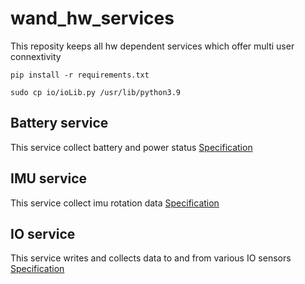 # wand_hw_services
This reposity keeps all hw dependent services which offer multi user connextivity

```
pip install -r requirements.txt

sudo cp io/ioLib.py /usr/lib/python3.9 
```

## Battery service
This service collect battery and power status
[Specification](SPEC_battery.md)

## IMU service
This service collect imu rotation data
[Specification](SPEC_imu.md)


## IO service
This service writes and collects data to and from various IO sensors
[Specification](SPEC_io.md)

